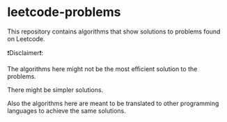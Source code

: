 # leetcode-problems
This repository contains algorithms that show solutions to problems found on Leetcode.

❗️Disclaimer❗️: 

The algorithms here might not be the most efficient solution to the problems.

There might be simpler solutions.

Also the algorithms here are meant to be translated to other programming languages to achieve the same solutions.
